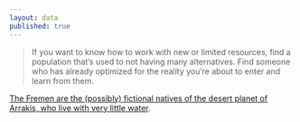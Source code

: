 ```yaml
---
layout: data
published: true
---
```

> If you want to know how to work with new or limited resources, find a population that’s used to not having many alternatives. Find someone who has already optimized for the reality you’re about to enter and learn from them.

[The Fremen are the (possibly) fictional natives of the desert planet of Arrakis, who live with very little water](https://seths.blog/2020/04/the-fremen-principle/).
